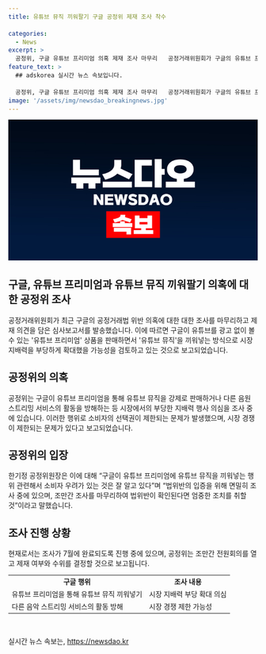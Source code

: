 ```yaml
---
title: 유튜브 뮤직 끼워팔기 구글 공정위 제재 조사 착수

categories:
  - News
excerpt: >
  공정위, 구글 유튜브 프리미엄 의혹 제재 조사 마무리   공정거래위원회가 구글의 유튜브 프리미엄 판매 의혹에 대한 조사를 마무리하고, 제재 의견을 포함한 심사보고서를 발송했다. 공정위는 구글이 유튜브 프리미엄을 판매하면서 유튜브 뮤직을 끼워넣어 시장 지배력을 부당하게 확대한 것으로 보고, 선택권을 제한하고 다른 사업자의 활동을 방해했다고 판단하고 있다. 한기정 공정위원장은 법 위반을 확인하면 엄중히 조치할 것이라고 밝혔으며, 전원회의를 열어 제재 여부와 수위를 결정할 것으로 예상된다.
feature_text: >
  ## adskorea 실시간 뉴스 속보입니다.

  공정위, 구글 유튜브 프리미엄 의혹 제재 조사 마무리   공정거래위원회가 구글의 유튜브 프리미엄 판매 의혹에 대한 조사를 마무리하고, 제재 의견을 포함한 심사보고서를 발송했다. 공정위는 구글이 유튜브 프리미엄을 판매하면서 유튜브 뮤직을 끼워넣어 시장 지배력을 부당하게 확대한 것으로 보고, 선택권을 제한하고 다른 사업자의 활동을 방해했다고 판단하고 있다. 한기정 공정위원장은 법 위반을 확인하면 엄중히 조치할 것이라고 밝혔으며, 전원회의를 열어 제재 여부와 수위를 결정할 것으로 예상된다.
image: '/assets/img/newsdao_breakingnews.jpg'
---
```


<p><img src="/assets/img/newsdao_breakingnews.jpg" alt="adskorea 속보" /></p>

<h2>구글, 유튜브 프리미엄과 유튜브 뮤직 끼워팔기 의혹에 대한 공정위 조사</h2>

<p data-ke-size="size16">공정거래위원회가 최근 구글의 공정거래법 위반 의혹에 대한 대한 조사를 마무리하고 제재 의견을 담은 심사보고서를 발송했습니다. 이에 따르면 구글이 유튜브를 광고 없이 볼 수 있는 '유튜브 프리미엄' 상품을 판매하면서 '유튜브 뮤직'을 끼워넣는 방식으로 시장 지배력을 부당하게 확대했을 가능성을 검토하고 있는 것으로 보고되었습니다.</p>

<h2 data-ke-size="size22">공정위의 의혹</h2>

<p data-ke-size="size16">공정위는 구글이 유튜브 프리미엄을 통해 유튜브 뮤직을 강제로 판매하거나 다른 음원 스트리밍 서비스의 활동을 방해하는 등 시장에서의 부당한 지배력 행사 의심을 조사 중에 있습니다. 이러한 행위로 소비자의 선택권이 제한되는 문제가 발생했으며, 시장 경쟁이 제한되는 문제가 있다고 보고되었습니다.</p>

<h2 data-ke-size="size22">공정위의 입장</h2>

<p data-ke-size="size16">한기정 공정위원장은 이에 대해 “구글이 유튜브 프리미엄에 유튜브 뮤직을 끼워넣는 행위 관련해서 소비자 우려가 있는 것은 잘 알고 있다”며 “법위반의 입증을 위해 면밀히 조사 중에 있으며, 조만간 조사를 마무리하여 법위반이 확인된다면 엄중한 조치를 취할 것”이라고 말했습니다.</p>

<h2 data-ke-size="size22">조사 진행 상황</h2>

<p data-ke-size="size16">현재로서는 조사가 7월에 완료되도록 진행 중에 있으며, 공정위는 조만간 전원회의를 열고 제재 여부와 수위를 결정할 것으로 보고됩니다.</p>

<table>
  <tr>
    <td style="text-align: center; height: 17px;"><b>구글 행위</b></td>
    <td style="text-align: center; height: 17px;"><b>조사 내용</b></td>
  </tr>
  <tr>
    <td style="text-align: left; height: 17px;">유튜브 프리미엄을 통해 유튜브 뮤직 끼워넣기</td>
    <td style="text-align: left; height: 17px;">시장 지배력 부당 확대 의심</td>
  </tr>
  <tr>
    <td style="text-align: left; height: 17px;">다른 음악 스트리밍 서비스의 활동 방해</td>
    <td style="text-align: left; height: 17px;">시장 경쟁 제한 가능성</td>
  </tr>
</table>

<p data-ke-size="size16">&nbsp;</p>
실시간 뉴스 속보는, <a href="https://newsdao.kr" rel="dofollow">https://newsdao.kr</a>


